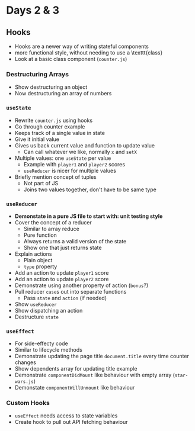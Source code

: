 # Days 2 & 3

## Hooks

- Hooks are a newer way of writing stateful components
- more functional style, without needing to use a \texttt{class}
- Look at a basic class component (`counter.js`)

### Destructuring Arrays

- Show destructuring an object
- Now destructuring an array of numbers

### `useState`

- Rewrite `counter.js` using hooks
- Go through counter example
- Keeps track of a single value in state
- Give it initial value
- Gives us back current value and function to update value
    - Can call whatever we like, normally `x` and `setX`
- Multiple values: one `useState` per value
    - Example with `player1` and `player2` scores
    - `useReducer` is nicer for multiple values
- Briefly mention concept of tuples
    - Not part of JS
    - Joins two values together, don't have to be same type

### `useReducer`

- **Demonstate in a pure JS file to start with: unit testing style**
- Cover the concept of a reducer
    - Similar to array reduce
    - Pure function
    - Always returns a valid version of the state
    - Show one that just returns state
- Explain actions
    - Plain object
    - `type` property
- Add an action to update `player1` score
- Add an action to update `player2` score
- Demonstrate using another property of action (`bonus`?)
- Pull reducer `case`s out into separate functions
    - Pass `state` and `action` (if needed)
- Show `useReducer`
- Show dispatching an action
- Destructure `state`

### `useEffect`

- For side-effecty code
- Similar to lifecycle methods
- Demonstrate updating the page title `document.title` every time counter changes
- Show dependents array for updating title example
- Demonstrate `componentDidMount` like behaviour with empty array (`star-wars.js`)
- Demonstate `componentWillUnmount` like behaviour

### Custom Hooks

- `useEffect` needs access to state variables
- Create hook to pull out API fetching behaviour
